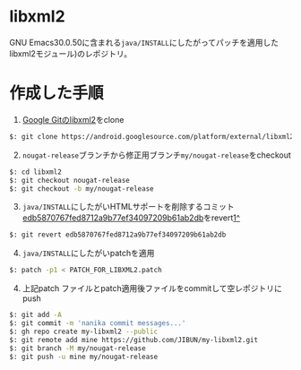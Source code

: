 # libxml2
GNU Emacs30.0.50に含まれる`java/INSTALL`にしたがってパッチを適用したlibxml2モジュール)のレポジトリ。

# 作成した手順
1. [Google Gitのlibxml2](https://android.googlesource.com/platform/external/libxml2/)をclone


```bash
$: git clone https://android.googlesource.com/platform/external/libxml2/
```

2. `nougat-release`ブランチから修正用ブランチ`my/nougat-release`をcheckout

```bash
$: cd libxml2
$: git checkout nougat-release
$: git checkout -b my/nougat-release
```

3. `java/INSTALL`にしたがいHTMLサポートを削除するコミット[edb5870767fed8712a9b77ef34097209b61ab2db](https://android.googlesource.com/platform/external/libxml2/+/edb5870767fed8712a9b77ef34097209b61ab2db)をrevert[1^]

```bash
$: git revert edb5870767fed8712a9b77ef34097209b61ab2db
```

4. `java/INSTALL`にしたがいpatchを適用

```bash
$: patch -p1 < PATCH_FOR_LIBXML2.patch
```

4. 上記patch ファイルとpatch適用後ファイルをcommitして空レポジトリにpush

```bash
$: git add -A
$: git commit -m 'nanika commit messages...'
$: gh repo create my-libxml2 --public
$: git remote add mine https://github.com/JIBUN/my-libxml2.git
$: git branch -M my/nougat-release
$: git push -u mine my/nougat-release
```
[1^]: このrevertによってHTMLサポートを復活させないと、少なくともewwは動かなかったです。
